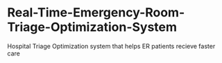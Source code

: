 # Real-Time-Emergency-Room-Triage-Optimization-System
Hospital Triage Optimization system that helps ER patients recieve faster care

